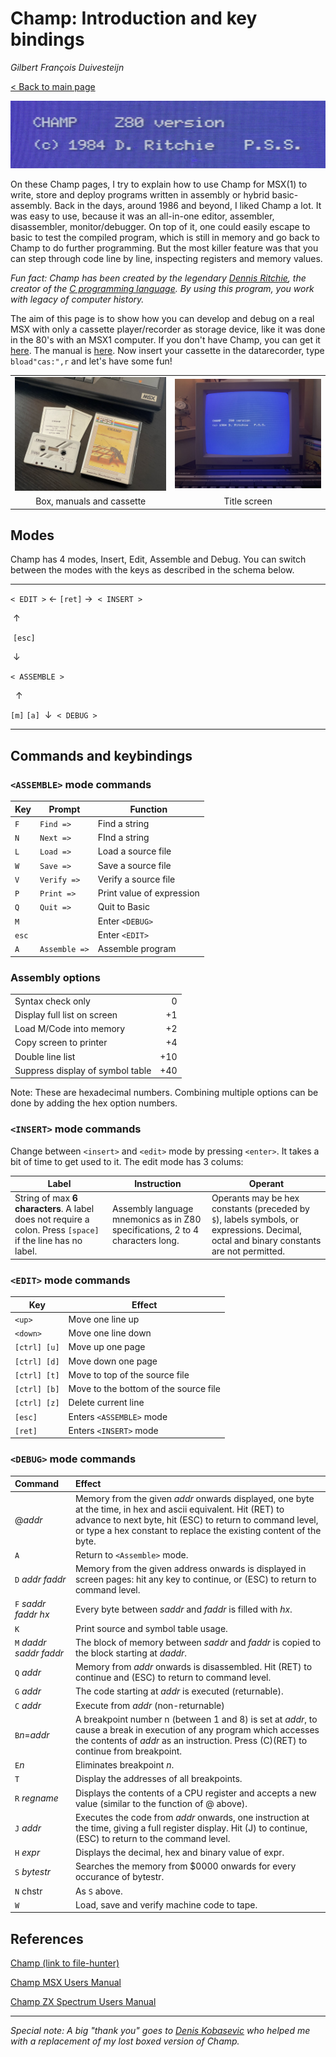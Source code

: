 # Champ: Introduction and key bindings

*Gilbert François Duivesteijn*

[< Back to main page](index.html)

![](assets/images/03_champ_intro_header.jpg)

On these Champ pages, I try to explain how to use Champ for MSX(1) to write, store and deploy programs written in assembly or hybrid basic-assembly. Back in the days, around 1986 and beyond, I liked Champ a lot. It was easy to use, because it was an all-in-one editor, assembler, disassembler, monitor/debugger. On top of it, one could easily escape to basic to test the compiled program, which is still in memory and go back to Champ to do further programming. But the most killer feature was that you can step through code line by line, inspecting registers and memory values. 

*Fun fact: Champ has been created by the legendary [Dennis Ritchie](https://en.wikipedia.org/wiki/Dennis_Ritchie), the creator of the [C programming language](https://en.wikipedia.org/wiki/C_(programming_language)). By using this program, you work with legacy of computer history.*

The aim of this page is to show how you can develop and debug on a real MSX with only a cassette player/recorder as storage device, like it was done in the 80's with an MSX1 computer. If you don't have Champ, you can get it [here](https://download.file-hunter.com/Games/MSX1/CAS/Champ%20(1984)(PSS)%5BBLOAD'CAS-'%2CR%5D.zip). The manual is [here](champ_msx.pdf). Now insert your cassette in the datarecorder, type `bload"cas:",r` and let's have some fun!

|                                          |                                          |
| :--------------------------------------: | :--------------------------------------: |
| ![](assets/images/03_champ_intro_01.jpg) | ![](assets/images/03_champ_intro_02.jpg) |
|        Box, manuals and cassette         |               Title screen               |

## Modes

Champ has 4 modes, Insert, Edit, Assemble and Debug. You can switch between the modes with the keys as described in the schema below.


---

 `< EDIT >`   &larr; `[ret]` &rarr;   `< INSERT >`

​          &uarr;

​     `[esc]`

​          &darr;

`< ASSEMBLE >`

                &uarr;

   `[m]`   `[a]`
 ​     &darr; 
   `< DEBUG >`

---
## Commands and keybindings

### `<ASSEMBLE>` mode commands

| Key   | Prompt        | Function                  |
| ----- | ------------- | ------------------------- |
| `F`   | `Find =>`     | Find a string             |
| `N`   | `Next =>`     | FInd a string             |
| `L`   | `Load =>`     | Load a source file        |
| `W`   | `Save =>`     | Save a source file        |
| `V`   | `Verify =>`   | Verify a source file      |
| `P`   | `Print =>`    | Print value of expression |
| `Q`   | `Quit =>`     | Quit to Basic             |
| `M`   |               | Enter `<DEBUG>`           |
| `esc` |               | Enter `<EDIT>`            |
| `A`   | `Assemble =>` | Assemble program          |

### Assembly options

|                                  |      |
| -------------------------------- | ---: |
| Syntax check only                |    0 |
| Display full list on screen      |   +1 |
| Load M/Code into memory          |   +2 |
| Copy screen to printer           |   +4 |
| Double line list                 |  +10 |
| Suppress display of symbol table |  +40 |

Note: These are hexadecimal numbers. Combining multiple options can be done by adding the hex option numbers.



### `<INSERT>` mode commands

Change between `<insert>` and `<edit>` mode by pressing `<enter>`. It takes a bit of time to get used to it. The edit mode has 3 colums:

| Label                                                        | Instruction                                                  | Operant                                                      |
| ------------------------------------------------------------ | ------------------------------------------------------------ | ------------------------------------------------------------ |
| String of max **6 characters**. A label does not require a colon. Press `[space]` if the line has no label. | Assembly language mnemonics as in Z80 specifications, 2 to 4 characters long. | Operants may be hex constants (preceded by `$`), labels symbols, or expressions. Decimal, octal and binary constants are not permitted. |



### `<EDIT>` mode commands

| Key          | Effect                                |
| ------------ | ------------------------------------- |
| `<up>`       | Move one line up                      |
| `<down>`     | Move one line down                    |
| `[ctrl] [u]` | Move up one page                      |
| `[ctrl] [d]` | Move down one page                    |
| `[ctrl] [t]` | Move to top of the source file        |
| `[ctrl] [b]` | Move to the bottom of the source file |
| `[ctrl] [z]` | Delete current line                   |
| `[esc]`      | Enters `<ASSEMBLE>` mode              |
| `[ret]`      | Enters `<INSERT>` mode                |



### `<DEBUG>` mode commands


| Command | Effect |
| :----- | :----- |
| @*addr* | Memory from the given *addr* onwards displayed, one byte at the time, in hex and ascii equivalent. Hit (RET) to advance to next byte, hit (ESC) to return to command level, or type a hex constant to replace the existing content of the byte. |
| `A` | Return to `<Assemble>` mode. |
| `D` *addr* *faddr* | Memory from the given address onwards is displayed in screen pages: hit any key to continue, or (ESC) to return to command level. |
| `F` *saddr* *faddr* *hx* | Every byte between *saddr* and *faddr* is filled with *hx*. |
| `K` | Print source and symbol table usage. |
| `M` *daddr* *saddr* *faddr* | The block of memory between *saddr* and *faddr* is copied to the block starting at *daddr*. |
| `Q` *addr* | Memory from *addr* onwards is disassembled. Hit (RET) to continue and (ESC) to return to command level. |
| `G` *addr* | The code starting at *addr* is executed (returnable). |
| `C` *addr* | Execute from *addr* (non-returnable) |
| `B`*n*=*addr* | A breakpoint number n (between 1 and 8) is set at *addr*, to cause a break in execution of any program which accesses the contents of *addr* as an instruction. Press (C)(RET) to continue from breakpoint. |
| `E`*n* | Eliminates breakpoint *n*. |
| `T` | Display the addresses of all breakpoints. |
| `R` *regname* | Displays the contents of a CPU register and accepts a new value (similar to the function of @ above). |
| `J` *addr* | Executes the code from *addr* onwards, one instruction at the time, giving a full register display. Hit (J) to continue, (ESC) to return to the command level. |
| `H` *expr* | Displays the decimal, hex and binary value of expr. |
| `S` *bytestr* | Searches the memory from $0000 onwards for every occurance of bytestr. |
| `N` chstr | As `S` above. |
| `W` | Load, save and verify machine code to tape. |



## References

[Champ (link to file-hunter)](https://download.file-hunter.com/Games/MSX1/CAS/Champ%20(1984)(PSS)%5BBLOAD'CAS-'%2CR%5D.zip)

[Champ MSX Users Manual](assets/downloads/champ_msx.pdf)

[Champ ZX Spectrum Users Manual](assets/downloads/champ_zxspectrum.pdf)



---

*Special note: A big "thank you" goes to [Denis Kobasevic](http://gems-lighted.com) who helped me with a replacement of my lost boxed version of Champ.*
